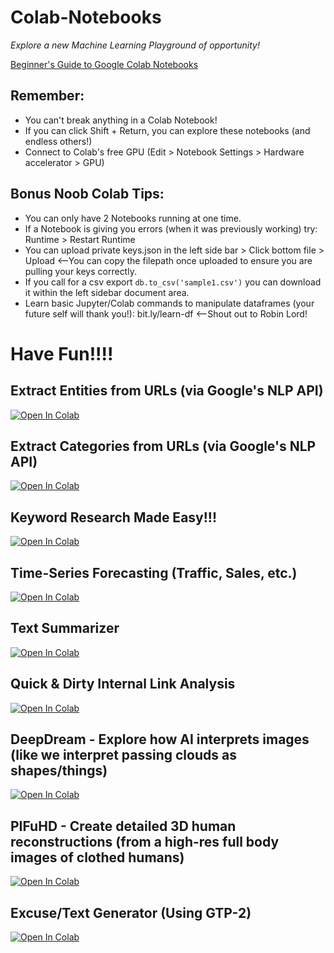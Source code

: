 
# Colab-Notebooks
_Explore a new Machine Learning Playground of opportunity!_ 

[Beginner's Guide to Google Colab Notebooks](https://medium.com/lean-in-women-in-tech-india/google-colab-the-beginners-guide-5ad3b417dfa)

## Remember:
* You can't break anything in a Colab Notebook! 
* If you can click Shift + Return, you can explore these notebooks (and endless others!)
* Connect to Colab's free GPU (Edit > Notebook Settings > Hardware accelerator > GPU)

## Bonus Noob Colab Tips:
* You can only have 2 Notebooks running at one time. 
* If a Notebook is giving you errors (when it was previously working) try: Runtime > Restart Runtime
* You can upload private keys.json in the left side bar > Click bottom file > Upload <--You can copy the filepath once uploaded to ensure you are pulling your keys correctly.
* If you call for a csv export ```db.to_csv('sample1.csv')``` you can download it within the left sidebar document area.
* Learn basic Jupyter/Colab commands to manipulate dataframes (your future self will thank you!): bit.ly/learn-df <--Shout out to Robin Lord! 

# Have Fun!!!!

## Extract Entities from URLs (via Google's NLP API)
[![Open In Colab](https://colab.research.google.com/assets/colab-badge.svg)](https://colab.research.google.com/drive/1RJhh3HK03-_S9ab-_RQId5YSLP-LNDHQ?usp=sharing)

## Extract Categories from URLs (via Google's NLP API)
[![Open In Colab](https://colab.research.google.com/assets/colab-badge.svg)](https://colab.research.google.com/drive/1pszCY2uPktwNqhlgUFsbkbK7M6m33g9c?usp=sharing)

## Keyword Research Made Easy!!!
[![Open In Colab](https://colab.research.google.com/assets/colab-badge.svg)](https://colab.research.google.com/drive/1BP3TpkTnX0_fRElXIf9rCI60FDDm2egc?usp=sharing)

## Time-Series Forecasting (Traffic, Sales, etc.)
[![Open In Colab](https://colab.research.google.com/assets/colab-badge.svg)](https://colab.research.google.com/drive/1MhAbZCCvnGpUCabfCP1U0aV5MkMr7Yin?usp=sharingg)

## Text Summarizer
[![Open In Colab](https://colab.research.google.com/assets/colab-badge.svg)](https://colab.research.google.com/github/BritneyMuller/colab-notebooks/blob/master/Easy_Text_Summarization_with_BART.ipynb)

## Quick & Dirty Internal Link Analysis
[![Open In Colab](https://colab.research.google.com/assets/colab-badge.svg)](https://colab.research.google.com/drive/1LyhDudYSFw7fqe6gWEWspria-Rvkke4O?usp=sharing)

## DeepDream - Explore how AI interprets images (like we interpret passing clouds as shapes/things)
[![Open In Colab](https://colab.research.google.com/assets/colab-badge.svg)](https://colab.research.google.com/drive/1exSx7ir7UYxjGtYHM1d5hpaDfxLuqsLz?usp=sharing)

## PIFuHD - Create detailed 3D human reconstructions (from a high-res full body images of clothed humans)
[![Open In Colab](https://colab.research.google.com/assets/colab-badge.svg)](https://colab.research.google.com/drive/11z58bl3meSzo6kFqkahMa35G5jmh2Wgt?usp=sharing)

## Excuse/Text Generator (Using GTP-2)
[![Open In Colab](https://colab.research.google.com/assets/colab-badge.svg)](https://colab.research.google.com/drive/1B3oShF1RJGP66NdXn6RHseoZm1r1llP4?usp=sharing)



